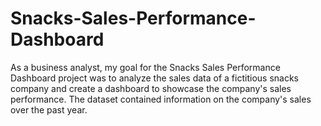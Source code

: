 # Snacks-Sales-Performance-Dashboard
As a business analyst, my goal for the Snacks Sales Performance Dashboard project was to analyze the sales data of a fictitious snacks company and create a dashboard to showcase the company's sales performance. The dataset contained information on the company's sales over the past year.
